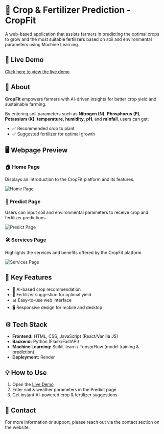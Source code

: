 # 🌱 Crop & Fertilizer Prediction - CropFit  

A web-based application that assists farmers in predicting the optimal crops to grow and the most suitable fertilizers based on soil and environmental parameters using Machine Learning.


## 🚀 Live Demo  
[Click here to view the live demo](https://crop-fertilizer-prediction-ilfr.onrender.com/)

## 📖 About  

**CropFit** empowers farmers with AI-driven insights for better crop yield and sustainable farming.  

By entering soil parameters such as **Nitrogen (N)**, **Phosphorus (P)**, **Potassium (K)**, **temperature**, **humidity**, **pH**, and **rainfall**, users can get:

- ✅ Recommended crop to plant  
- ✅ Suggested fertilizer for optimal growth  


## 🖥️ Webpage Preview  

### 🏠 Home Page  
Displays an introduction to the CropFit platform and its features.  

![Home Page](https://res.cloudinary.com/dp8gu4t9m/image/upload/v1756972440/Screenshot_2025-09-04_132214_aszcqz.png)

### 🔮 Predict Page  
Users can input soil and environmental parameters to receive crop and fertilizer predictions.  

![Predict Page](https://res.cloudinary.com/dp8gu4t9m/image/upload/v1756972439/Screenshot_2025-09-04_132325_ycvdfo.png)


### 🛠️ Services Page  
Highlights the services and benefits offered by the CropFit platform.  

![Services Page](https://res.cloudinary.com/dp8gu4t9m/image/upload/v1756972440/Screenshot_2025-09-04_132244_tduvnf.png)

## 📝 Key Features  

- 🌾 AI-based crop recommendation  
- 🌱 Fertilizer suggestion for optimal yield  
- 📊 Easy-to-use web interface  
- 🖥️ Responsive design for mobile and desktop  

## ⚙️ Tech Stack  

- **Frontend:** HTML, CSS, JavaScript (React/Vanilla JS)  
- **Backend:** Python (Flask/FastAPI)  
- **Machine Learning:** Scikit-learn / TensorFlow (model training & prediction)  
- **Deployment:** Render  


## 💡 How to Use  

1. Open the [Live Demo](https://crop-fertilizer-prediction-ilfr.onrender.com/)  
2. Enter soil & weather parameters in the Predict page  
3. Get instant AI-powered crop & fertilizer suggestions  

## 📩 Contact  

For more information or support, please reach out via the contact section on the website.  

